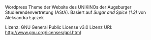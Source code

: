 Wordpress Theme der Website des UNIKINOs der Augsburger Studierendenvertretung (AStA).
Basiert auf *Sugar and Spice (1.3)* von Aleksandra Łączek

Lizenz: GNU General Public License v3.0
Lizenz URI: http://www.gnu.org/licenses/gpl.html
